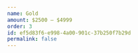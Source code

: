 ```yaml
---
name: Gold
amount: $2500 – $4999
order: 3
id: ef5d83f6-e998-4a00-901c-37b250f7b29d
permalink: false
---
```

